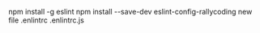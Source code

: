 npm install -g eslint
npm install --save-dev eslint-config-rallycoding 
 new file .enlintrc .enlintrc.js

